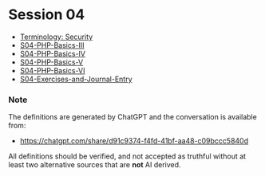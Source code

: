 # Session 04


- [Terminology: Security](../session-04/S04-Terminology-Security.md)
- [S04-PHP-Basics-III](S04-PHP-Basics-III.md)
- [S04-PHP-Basics-IV](S04-PHP-Basics-IV.md)
- [S04-PHP-Basics-V](S04-PHP-Basics-V.md)
- [S04-PHP-Basics-VI](S04-PHP-Basics-VI.md)
- [S04-Exercises-and-Journal-Entry](S04-Exercises-and-Journal-Entry.md)
### Note

The definitions are generated by ChatGPT and the conversation is available from:

- https://chatgpt.com/share/d91c9374-f4fd-41bf-aa48-c09bccc5840d

All definitions should be verified, and not accepted as truthful without at least two alternative sources that are **not** AI derived.
